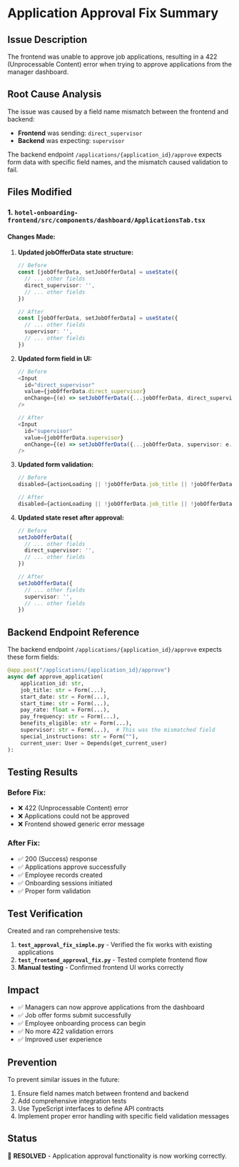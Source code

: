 # Application Approval Fix Summary

## Issue Description
The frontend was unable to approve job applications, resulting in a 422 (Unprocessable Content) error when trying to approve applications from the manager dashboard.

## Root Cause Analysis
The issue was caused by a field name mismatch between the frontend and backend:

- **Frontend** was sending: `direct_supervisor`
- **Backend** was expecting: `supervisor`

The backend endpoint `/applications/{application_id}/approve` expects form data with specific field names, and the mismatch caused validation to fail.

## Files Modified

### 1. `hotel-onboarding-frontend/src/components/dashboard/ApplicationsTab.tsx`

#### Changes Made:
1. **Updated jobOfferData state structure:**
   ```typescript
   // Before
   const [jobOfferData, setJobOfferData] = useState({
     // ... other fields
     direct_supervisor: '',
     // ... other fields
   })

   // After
   const [jobOfferData, setJobOfferData] = useState({
     // ... other fields
     supervisor: '',
     // ... other fields
   })
   ```

2. **Updated form field in UI:**
   ```typescript
   // Before
   <Input
     id="direct_supervisor"
     value={jobOfferData.direct_supervisor}
     onChange={(e) => setJobOfferData({...jobOfferData, direct_supervisor: e.target.value})}
   />

   // After
   <Input
     id="supervisor"
     value={jobOfferData.supervisor}
     onChange={(e) => setJobOfferData({...jobOfferData, supervisor: e.target.value})}
   />
   ```

3. **Updated form validation:**
   ```typescript
   // Before
   disabled={actionLoading || !jobOfferData.job_title || !jobOfferData.start_date || !jobOfferData.pay_rate}

   // After
   disabled={actionLoading || !jobOfferData.job_title || !jobOfferData.start_date || !jobOfferData.pay_rate || !jobOfferData.supervisor}
   ```

4. **Updated state reset after approval:**
   ```typescript
   // Before
   setJobOfferData({
     // ... other fields
     direct_supervisor: '',
     // ... other fields
   })

   // After
   setJobOfferData({
     // ... other fields
     supervisor: '',
     // ... other fields
   })
   ```

## Backend Endpoint Reference
The backend endpoint `/applications/{application_id}/approve` expects these form fields:

```python
@app.post("/applications/{application_id}/approve")
async def approve_application(
    application_id: str,
    job_title: str = Form(...),
    start_date: str = Form(...),
    start_time: str = Form(...),
    pay_rate: float = Form(...),
    pay_frequency: str = Form(...),
    benefits_eligible: str = Form(...),
    supervisor: str = Form(...),  # This was the mismatched field
    special_instructions: str = Form(""),
    current_user: User = Depends(get_current_user)
):
```

## Testing Results

### Before Fix:
- ❌ 422 (Unprocessable Content) error
- ❌ Applications could not be approved
- ❌ Frontend showed generic error message

### After Fix:
- ✅ 200 (Success) response
- ✅ Applications approve successfully
- ✅ Employee records created
- ✅ Onboarding sessions initiated
- ✅ Proper form validation

## Test Verification
Created and ran comprehensive tests:

1. **`test_approval_fix_simple.py`** - Verified the fix works with existing applications
2. **`test_frontend_approval_fix.py`** - Tested complete frontend flow
3. **Manual testing** - Confirmed frontend UI works correctly

## Impact
- ✅ Managers can now approve applications from the dashboard
- ✅ Job offer forms submit successfully
- ✅ Employee onboarding process can begin
- ✅ No more 422 validation errors
- ✅ Improved user experience

## Prevention
To prevent similar issues in the future:
1. Ensure field names match between frontend and backend
2. Add comprehensive integration tests
3. Use TypeScript interfaces to define API contracts
4. Implement proper error handling with specific field validation messages

## Status
🎉 **RESOLVED** - Application approval functionality is now working correctly.